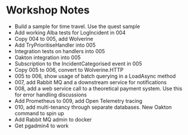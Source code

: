 # Workshop Notes

* Build a sample for time travel. Use the quest sample
* Add working Alba tests for LogIncident in 004
* Copy 004 to 005, add Wolverine
* Add TryPrioritiseHandler into 005
* Integration tests on handlers into 005
* Oakton integration into 005
* Subscription to the IncidentCategorised event in 005
* Copy 005 to 006, convert to Wolverine.HTTP
* 005 to 006, show usage of batch querying in a LoadAsync method
* 007, add Rabbit MQ and a downstream service for notifications
* 008, add a web service call to a theoretical payment system. Use this for error handling discussions
* Add Prometheus to 009, add Open Telemetry tracing
* 010, add multi-tenancy through separate databases. New Oakton command to spin up 
* Add Rabbit MQ admin to docker
* Get pgadmin4 to work
